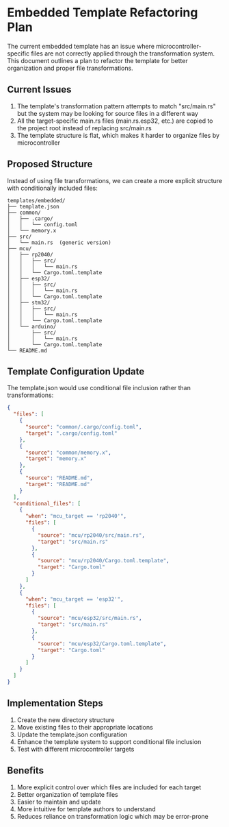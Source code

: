 # Embedded Template Refactoring Plan

The current embedded template has an issue where microcontroller-specific files are not correctly applied through the transformation system. This document outlines a plan to refactor the template for better organization and proper file transformations.

## Current Issues

1. The template's transformation pattern attempts to match "src/main.rs" but the system may be looking for source files in a different way
2. All the target-specific main.rs files (main.rs.esp32, etc.) are copied to the project root instead of replacing src/main.rs
3. The template structure is flat, which makes it harder to organize files by microcontroller

## Proposed Structure

Instead of using file transformations, we can create a more explicit structure with conditionally included files:

```
templates/embedded/
├── template.json
├── common/
│   ├── .cargo/
│   │   └── config.toml
│   └── memory.x
├── src/
│   └── main.rs  (generic version)
├── mcu/
│   ├── rp2040/
│   │   ├── src/
│   │   │   └── main.rs
│   │   └── Cargo.toml.template
│   ├── esp32/
│   │   ├── src/
│   │   │   └── main.rs
│   │   └── Cargo.toml.template
│   ├── stm32/
│   │   ├── src/
│   │   │   └── main.rs
│   │   └── Cargo.toml.template
│   └── arduino/
│       ├── src/
│       │   └── main.rs
│       └── Cargo.toml.template
└── README.md
```

## Template Configuration Update

The template.json would use conditional file inclusion rather than transformations:

```json
{
  "files": [
    {
      "source": "common/.cargo/config.toml",
      "target": ".cargo/config.toml"
    },
    {
      "source": "common/memory.x",
      "target": "memory.x"
    },
    {
      "source": "README.md",
      "target": "README.md"
    }
  ],
  "conditional_files": [
    {
      "when": "mcu_target == 'rp2040'",
      "files": [
        {
          "source": "mcu/rp2040/src/main.rs",
          "target": "src/main.rs"
        },
        {
          "source": "mcu/rp2040/Cargo.toml.template",
          "target": "Cargo.toml"
        }
      ]
    },
    {
      "when": "mcu_target == 'esp32'",
      "files": [
        {
          "source": "mcu/esp32/src/main.rs",
          "target": "src/main.rs"
        },
        {
          "source": "mcu/esp32/Cargo.toml.template",
          "target": "Cargo.toml"
        }
      ]
    }
  ]
}
```

## Implementation Steps

1. Create the new directory structure
2. Move existing files to their appropriate locations
3. Update the template.json configuration
4. Enhance the template system to support conditional file inclusion
5. Test with different microcontroller targets

## Benefits

1. More explicit control over which files are included for each target
2. Better organization of template files
3. Easier to maintain and update
4. More intuitive for template authors to understand
5. Reduces reliance on transformation logic which may be error-prone
